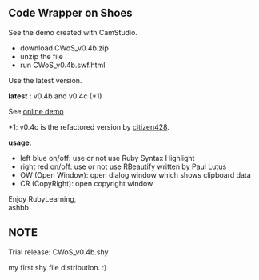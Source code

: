 Code Wrapper on Shoes
---------------------

See the demo created with CamStudio.

- download CWoS\_v0.4b.zip
- unzip the file
- run CWoS\_v0.4b.swf.html

Use the latest version.

__latest__ : v0.4b and v0.4c (\*1)

See [online demo](http://www.rin-shun.com/rubylearning/CWoS_v0.4b.swf.html)

\*1: v0.4c is the refactored version by [citizen428](http://github.com/citizen428).

__usage__:

- left blue on/off: use or not use Ruby Syntax Highlight
- right red on/off: use or not use RBeautify written by Paul Lutus
- OW (Open Window): open dialog window which shows clipboard data
- CR (CopyRight): open copyright window

Enjoy RubyLearning, <br>
ashbb

NOTE
----
Trial release: CWoS\_v0.4b.shy

my first shy file distribution. :)
